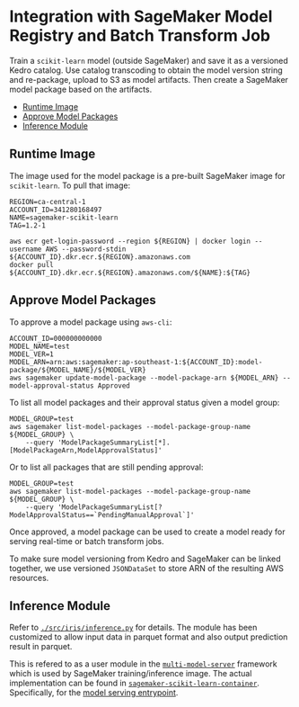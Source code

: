 # Integration with SageMaker Model Registry and Batch Transform Job

Train a `scikit-learn` model (outside SageMaker) and save it as a versioned Kedro catalog.
Use catalog transcoding to obtain the model version string and re-package, upload to S3 as model artifacts.
Then create a SageMaker model package based on the artifacts.

- [Runtime Image](#runtime-image)
- [Approve Model Packages](#approve-model-packages)
- [Inference Module](#inference-module)

## Runtime Image

The image used for the model package is a pre-built SageMaker image for `scikit-learn`.
To pull that image:

```shell
REGION=ca-central-1
ACCOUNT_ID=341280168497
NAME=sagemaker-scikit-learn
TAG=1.2-1

aws ecr get-login-password --region ${REGION} | docker login --username AWS --password-stdin ${ACCOUNT_ID}.dkr.ecr.${REGION}.amazonaws.com
docker pull ${ACCOUNT_ID}.dkr.ecr.${REGION}.amazonaws.com/${NAME}:${TAG}
```

## Approve Model Packages

To approve a model package using `aws-cli`:

```shell
ACCOUNT_ID=000000000000
MODEL_NAME=test
MODEL_VER=1
MODEL_ARN=arn:aws:sagemaker:ap-southeast-1:${ACCOUNT_ID}:model-package/${MODEL_NAME}/${MODEL_VER}
aws sagemaker update-model-package --model-package-arn ${MODEL_ARN} --model-approval-status Approved
```

To list all model packages and their approval status given a model group:

```shell
MODEL_GROUP=test
aws sagemaker list-model-packages --model-package-group-name ${MODEL_GROUP} \
    --query 'ModelPackageSummaryList[*].[ModelPackageArn,ModelApprovalStatus]'
```

Or to list all packages that are still pending approval:

```shell
MODEL_GROUP=test
aws sagemaker list-model-packages --model-package-group-name ${MODEL_GROUP} \
    --query 'ModelPackageSummaryList[?ModelApprovalStatus==`PendingManualApproval`]'
```

Once approved, a model package can be used to create a model ready for serving real-time or batch transform jobs.

To make sure model versioning from Kedro and SageMaker can be linked together,
we use versioned `JSONDataSet` to store ARN of the resulting AWS resources.

## Inference Module

Refer to [`./src/iris/inference.py`](./src/iris/inference.py) for details.
The module has been customized to allow input data in parquet format and also output prediction result in parquet.

This is refered to as a user module in the [`multi-model-server`](https://github.com/awslabs/multi-model-server) framework which is used by SageMaker training/inference image.
The actual implementation can be found in [`sagemaker-scikit-learn-container`](https://github.com/aws/sagemaker-scikit-learn-container).
Specifically, for the [model serving entrypoint](https://github.com/aws/sagemaker-scikit-learn-container/blob/master/src/sagemaker_sklearn_container/serving.py).
